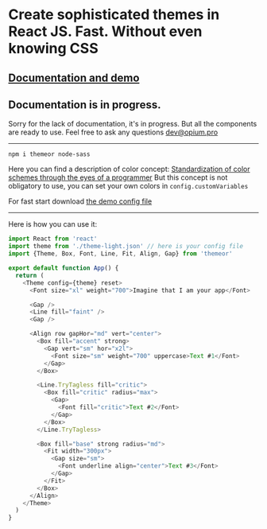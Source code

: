 # Create sophisticated themes in React JS. Fast. Without even knowing CSS

## [Documentation and demo](http://themeor.opium.pro/)

## Documentation is in progress.
Sorry for the lack of documentation, it's in progress.
But all the components are ready to use.
Feel free to ask any questions [dev@opium.pro](mailto:dev@opium.pro)

---

`npm i themeor node-sass`

Here you can find a description of color concept: [Standardization of color schemes through the eyes of a programmer](https://medium.com/@opium.pro/standardisation-of-color-schemes-through-the-eyes-of-a-programmer-53cc25148470) But this concept is not obligatory to use, you can set your own colors in `config.customVariables`

For fast start download [the demo config file](https://github.com/opium-pro/themeor/blob/v-0.1.3/src/docs/theme/theme-light.json)

---

Here is how you can use it:

```javascript
import React from 'react'
import theme from './theme-light.json' // here is your config file
import {Theme, Box, Font, Line, Fit, Align, Gap} from 'themeor'

export default function App() {
  return (
    <Theme config={theme} reset>
      <Font size="xl" weight="700">Imagine that I am your app</Font>

      <Gap />
      <Line fill="faint" />
      <Gap />

      <Align row gapHor="md" vert="center">
        <Box fill="accent" strong>
          <Gap vert="sm" hor="x2l">
            <Font size="sm" weight="700" uppercase>Text #1</Font>
          </Gap>
        </Box>

        <Line.TryTagless fill="critic">
          <Box fill="critic" radius="max">
            <Gap>
              <Font fill="critic">Text #2</Font>
            </Gap>
          </Box>
        </Line.TryTagless>

        <Box fill="base" strong radius="md">
          <Fit width="300px">
            <Gap size="sm">
              <Font underline align="center">Text #3</Font>
            </Gap>
          </Fit>
        </Box>
      </Align>
    </Theme>
  )
}
```